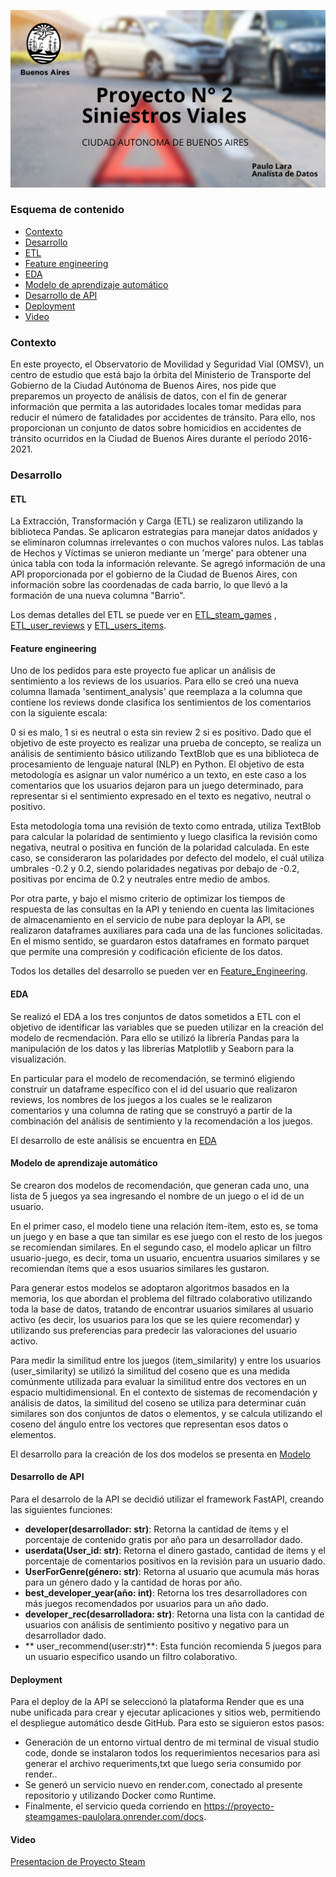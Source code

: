 ![](https://github.com/paulorlv/Proyecto2_Siniestros_Viales/blob/main/Imagenes/IMG-20240227-WA0143%20(1).jpg)


### Esquema de contenido

- [Contexto]()
- [Desarrollo](https://github.com/paulorlv/Proyecto1_SteamGames_Henry/blob/main/README.md#desarrollo)
 - [ETL](https://github.com/paulorlv/Proyecto1_SteamGames_Henry/blob/main/README.md#etl)
 - [Feature engineering](https://github.com/paulorlv/Proyecto1_SteamGames_Henry/blob/main/README.md#feature-engineering)
  - [EDA](https://github.com/paulorlv/Proyecto1_SteamGames_Henry/blob/main/README.md#eda)
  - [Modelo de aprendizaje automático](https://github.com/paulorlv/Proyecto1_SteamGames_Henry/blob/main/README.md#modelo-de-aprendizaje-autom%C3%A1tico)
  - [Desarrollo de API](https://github.com/paulorlv/Proyecto1_SteamGames_Henry/blob/main/README.md#desarrollo-de-api)
  - [Deployment](https://github.com/paulorlv/Proyecto1_SteamGames_Henry/blob/main/README.md#deployment)
  - [Video](https://github.com/paulorlv/Proyecto1_SteamGames_Henry/blob/main/README.md#video)

### Contexto
En este proyecto, el Observatorio de Movilidad y Seguridad Vial (OMSV), un centro de estudio que está bajo la órbita del Ministerio de Transporte del Gobierno de la Ciudad Autónoma de Buenos Aires, nos pide que preparemos un proyecto de análisis de datos, con el fin de generar información que permita a las autoridades locales tomar medidas para reducir el número de fatalidades por accidentes de tránsito. Para ello, nos proporcionan un conjunto de datos sobre homicidios en accidentes de tránsito ocurridos en la Ciudad de Buenos Aires durante el período 2016-2021.


### Desarrollo
#### ETL
La Extracción, Transformación y Carga (ETL) se realizaron utilizando la biblioteca Pandas.
Se aplicaron estrategias para manejar datos anidados y se eliminaron columnas irrelevantes o con muchos valores nulos.
Las tablas de Hechos y Víctimas se unieron mediante un 'merge' para obtener una única tabla con toda la información relevante.
Se agregó información de una API proporcionada por el gobierno de la Ciudad de Buenos Aires, con información sobre las coordenadas de cada barrio, lo que llevó a la formación de una nueva columna "Barrio".

Los demas detalles del ETL se puede ver en [ETL_steam_games](https://github.com/paulorlv/Proyecto1_SteamGames_Henry/blob/main/ETL-/1_ETL_steam_games.ipynb) , [ETL_user_reviews](http://https://github.com/paulorlv/Proyecto1_SteamGames_Henry/blob/main/ETL-/1_ETL_user_reviews.ipynb "ETL_user_reviews") y [ETL_users_items](http://https://github.com/paulorlv/Proyecto1_SteamGames_Henry/blob/main/ETL-/1_ETL_users_items.ipynb "ETL_users_items").

#### Feature engineering

Uno de los pedidos para este proyecto fue aplicar un análisis de sentimiento a los reviews de los usuarios. Para ello se creó una nueva columna llamada 'sentiment_analysis' que reemplaza a la columna que contiene los reviews donde clasifica los sentimientos de los comentarios con la siguiente escala:

0 si es malo,
1 si es neutral o esta sin review
2 si es positivo.
Dado que el objetivo de este proyecto es realizar una prueba de concepto, se realiza un análisis de sentimiento básico utilizando TextBlob que es una biblioteca de procesamiento de lenguaje natural (NLP) en Python. El objetivo de esta metodología es asignar un valor numérico a un texto, en este caso a los comentarios que los usuarios dejaron para un juego determinado, para representar si el sentimiento expresado en el texto es negativo, neutral o positivo.

Esta metodología toma una revisión de texto como entrada, utiliza TextBlob para calcular la polaridad de sentimiento y luego clasifica la revisión como negativa, neutral o positiva en función de la polaridad calculada. En este caso, se consideraron las polaridades por defecto del modelo, el cuál utiliza umbrales -0.2 y 0.2, siendo polaridades negativas por debajo de -0.2, positivas por encima de 0.2 y neutrales entre medio de ambos.

Por otra parte, y bajo el mismo criterio de optimizar los tiempos de respuesta de las consultas en la API y teniendo en cuenta las limitaciones de almacenamiento en el servicio de nube para deployar la API, se realizaron dataframes auxiliares para cada una de las funciones solicitadas. En el mismo sentido, se guardaron estos dataframes en formato parquet que permite una compresión y codificación eficiente de los datos.

Todos los detalles del desarrollo se pueden ver en [Feature_Engineering](http://https://github.com/paulorlv/Proyecto1_SteamGames_Henry/blob/main/Feature_Engineering.ipynb "Feature_Engineering").
#### EDA
Se realizó el EDA a los tres conjuntos de datos sometidos a ETL con el objetivo de identificar las variables que se pueden utilizar en la creación del modelo de recmendación. Para ello se utilizó la librería Pandas para la manipulación de los datos y las librerías Matplotlib y Seaborn para la visualización.

En particular para el modelo de recomendación, se terminó eligiendo construir un dataframe específico con el id del usuario que realizaron reviews, los nombres de los juegos a los cuales se le realizaron comentarios y una columna de rating que se construyó a partir de la combinación del análisis de sentimiento y la recomendación a los juegos.

El desarrollo de este análisis se encuentra en [EDA](http://https://github.com/paulorlv/Proyecto1_SteamGames_Henry/tree/main/EDA "EDA")

#### Modelo de aprendizaje automático
Se crearon dos modelos de recomendación, que generan cada uno, una lista de 5 juegos ya sea ingresando el nombre de un juego o el id de un usuario.

En el primer caso, el modelo tiene una relación ítem-ítem, esto es, se toma un juego y en base a que tan similar es ese juego con el resto de los juegos se recomiendan similares. En el segundo caso, el modelo aplicar un filtro usuario-juego, es decir, toma un usuario, encuentra usuarios similares y se recomiendan ítems que a esos usuarios similares les gustaron.

Para generar estos modelos se adoptaron algoritmos basados en la memoria, los que abordan el problema del filtrado colaborativo utilizando toda la base de datos, tratando de encontrar usuarios similares al usuario activo (es decir, los usuarios para los que se les quiere recomendar) y utilizando sus preferencias para predecir las valoraciones del usuario activo.

Para medir la similitud entre los juegos (item_similarity) y entre los usuarios (user_similarity) se utilizó la similitud del coseno que es una medida comúnmente utilizada para evaluar la similitud entre dos vectores en un espacio multidimensional. En el contexto de sistemas de recomendación y análisis de datos, la similitud del coseno se utiliza para determinar cuán similares son dos conjuntos de datos o elementos, y se calcula utilizando el coseno del ángulo entre los vectores que representan esos datos o elementos.

El desarrollo para la creación de los dos modelos se presenta en [Modelo](https://github.com/paulorlv/Proyecto1_SteamGames_Henry/tree/main/Modelo)

#### Desarrollo de API
Para el desarrolo de la API se decidió utilizar el framework FastAPI, creando las siguientes funciones:
- **developer(desarrollador: str)**: Retorna la cantidad de ítems y el porcentaje de contenido gratis por año para un desarrollador dado.
- **userdata(User_id: str)**: Retorna el dinero gastado, cantidad de ítems y el porcentaje de comentarios positivos en la revisión para un usuario dado.
- **UserForGenre(género: str)**: Retorna al usuario que acumula más horas para un género dado y la cantidad de horas por año.
- **best_developer_year(año: int)**: Retorna los tres desarrolladores con más juegos recomendados por usuarios para un año dado.
- **developer_rec(desarrolladora: str)**: Retorna una lista con la cantidad de usuarios con análisis de sentimiento positivo y negativo para un desarrollador dado.
- ** user_recommend(user:str)**: Esta función recomienda 5 juegos para un usuario especifico usando un filtro colaborativo.

#### Deployment

Para el deploy de la API se seleccionó la plataforma Render que es una nube unificada para crear y ejecutar aplicaciones y sitios web, permitiendo el despliegue automático desde GitHub. Para esto se siguieron estos pasos:

- Generación de un entorno virtual dentro de mi terminal de visual studio code, donde se instalaron todos los requerimientos necesarios para asi generar el archivo requeriments,txt que luego seria consumido por render..
- Se generó un servicio nuevo en render.com, conectado al presente repositorio y utilizando Docker como Runtime.
- Finalmente, el servicio queda corriendo en https://proyecto-steamgames-paulolara.onrender.com/docs.

#### Video

[Presentacion de Proyecto Steam](https://drive.google.com/file/d/1tyZWx3-vOmyHwSl_mRDd5wvvXSUoDKYK/view?usp=drive_link)
